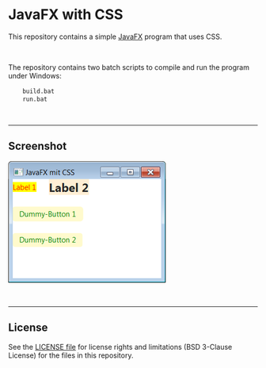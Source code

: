 # JavaFX with CSS

This repository contains a simple [JavaFX](https://en.wikipedia.org/wiki/JavaFX) program that uses CSS.

<br>

The repository contains two batch scripts to compile and run the program under Windows:

````
    build.bat
    run.bat
````    

<br>

----
## Screenshot

![Screenshot](screenshot.png)

<br>

----
## License

See the [LICENSE file](LICENSE.md) for license rights and limitations (BSD 3-Clause License)
for the files in this repository.

